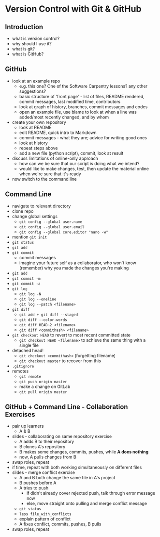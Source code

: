 # Version Control with Git & GitHub

## Introduction

- what is version control?
- why should I use it?
- what is git?
- what is GitHub?

## GitHub

- look at an example repo
    - e.g. this one? One of the Software Carpentry lessons? any other suggestions?
    - basic structure of 'front page' - list of files, README rendered, commit messages, last modified time, contributors
    - look at graph of history, branches, commit messages and codes
    - open an example file, use blame to look at when a line was added/most recently changed, and by whom
- create your own repository
    - look at README
    - edit README, quick intro to Markdown
    - commit messages - what they are; advice for writing good ones
    - look at history
    - repeat steps above
    - add a new file (python script), commit, look at result
- discuss limitations of online-only approach
    - how can we be sure that our script is doing what we intend?
    - would like to make changes, test, then update the material online when we're sure that it's ready
- now switch to the command line

## Command Line

- navigate to relevant directory
- clone repo
- change global settings
  - `git config --global user.name`
  - `git config --global user.email`
  - `git config --global core.editor "nano -w"`
- mention `git init`
- `git status`
- `git add`
- `git commit`
  - commit messages
  - imagine your future self as a collaborator, who won't know (remember) why you made the changes you're making
- `git add`
- `git commit -m`
- `git commit -a`
- `git log`
  - `git log -N`
  - `git log --oneline`
  - `git log --patch <filename>`
- `git diff`
  - `git add + git diff --staged`
  - `git diff --color-words`
  - `git diff HEAD~2 <filename>`
  - `git diff <commithash> <filename>`
- `git checkout HEAD` to revert to most recent committed state
  - `git checkout HEAD <filename>` to achieve the same thing with a single file
- detached head!
  - `git checkout <commithash>` (forgetting filename)
  - `git checkout master` to recover from this
- `.gitignore`
- remotes
  - `git remote`
  - `git push origin master`
  - make a change on GitLab
  - `git pull origin master`

## GitHub + Command Line - Collaboration Exercises

- pair up learners
    - A & B
- slides - collaborating on same repository exercise
    - A adds B to their repository
    - B clones A's repository
    - B makes some changes, commits, pushes, while __A does nothing__
    - now, A pulls changes from B
- swap roles, repeat
- if time, repeat with both working simultaneously on different files
- slides - merge conflict exercise
    - A and B both change the same file in A's project
    - B pushes before A
    - A tries to push
        - if didn't already cover rejected push, talk through error message now
        - else, move straight onto pulling and merge conflict message
    - `git status`
    - `less file_with_conflicts`
    - explain pattern of conflict
    - A fixes conflict, commits, pushes, B pulls
- swap roles, repeat
